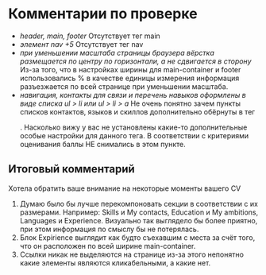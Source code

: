 # Комментарии по проверке
* *header, main, footer*
Отсутствует тег main
* *элемент nav +5*
Отсутствует тег nav
* *при уменьшении масштаба страницы браузера вёрстка размещается по центру по горизонтали, а не сдвигается в сторону*
Из-за того, что в настройках ширины для main-container и footer использовались % в качестве единицы измерения информация разъезжается по всей странице при уменьшении масштаба. 
* *навигация, контакты для связи и перечень навыков оформлены в виде списка ul > li или ul > li > a*
Не очень понятно зачем пункты списков контактов, языков и скиллов дополнительно обёрнуты в тег <p>. Насколько вижу у вас не установлены какие-то дополнительные особые настройки для данного тега. В соответствии с критериями оценивания баллы НЕ снимались в этом пункте.
## Итоговый комментарий
Хотела обратить ваше внимание на некоторые моменты вашего CV 
1. Думаю было бы лучше перекомпоновать секции в соответствии с их размерами. Например: Skills и My contacts, Education и My ambitions, Languages и Experience. Визуально так выглядело бы более приятно, при этом информация по смыслу бы не потерялась.
2. Блок Expirience выглядит как будто съехавшим с места за счёт того, что он расположен по всей ширине main-container.
3. Ссылки никак не выделяются на странице из-за этого непонятно какие элементы являются кликабельными, а какие нет.
